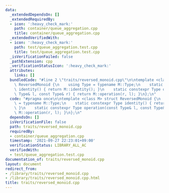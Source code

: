 ```yaml
---
data:
  _extendedDependsOn: []
  _extendedRequiredBy:
  - icon: ':heavy_check_mark:'
    path: container/queue_aggregation.cpp
    title: container/queue_aggregation.cpp
  _extendedVerifiedWith:
  - icon: ':heavy_check_mark:'
    path: test/queue_aggregation.test.cpp
    title: test/queue_aggregation.test.cpp
  _isVerificationFailed: false
  _pathExtension: cpp
  _verificationStatusIcon: ':heavy_check_mark:'
  attributes:
    links: []
  bundledCode: "#line 2 \"traits/reversed_monoid.cpp\"\n\ntemplate <class M> struct\
    \ ReversedMonoid {\n    using Type = typename M::Type;\n    static constexpr Type\
    \ identity() { return M::identity(); }\n    static constexpr Type operation(const\
    \ Type& l, const Type& r) { return M::operation(r, l); }\n};\n"
  code: "#pragma once\n\ntemplate <class M> struct ReversedMonoid {\n    using Type\
    \ = typename M::Type;\n    static constexpr Type identity() { return M::identity();\
    \ }\n    static constexpr Type operation(const Type& l, const Type& r) { return\
    \ M::operation(r, l); }\n};\n"
  dependsOn: []
  isVerificationFile: false
  path: traits/reversed_monoid.cpp
  requiredBy:
  - container/queue_aggregation.cpp
  timestamp: '2021-09-27 22:23:01+09:00'
  verificationStatus: LIBRARY_ALL_AC
  verifiedWith:
  - test/queue_aggregation.test.cpp
documentation_of: traits/reversed_monoid.cpp
layout: document
redirect_from:
- /library/traits/reversed_monoid.cpp
- /library/traits/reversed_monoid.cpp.html
title: traits/reversed_monoid.cpp
---
```

